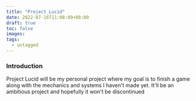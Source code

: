 ```yaml
---
title: "Project_Lucid"
date: 2022-07-16T11:08:09+08:00
draft: true
toc: false
images:
tags:
  - untagged
---
```


### Introduction

Project Lucid will be my personal project where my goal is to finish a game along with the mechanics and systems I haven't made yet. It'll be an ambitious project and hopefully it won't be discontinued